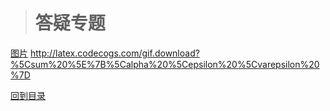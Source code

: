 ># 答疑专题


[图片](http://latex.codecogs.com/gif.download?%5Csum%20%5E%7B%5Calpha%20%5Cepsilon%20%5Cvarepsilon%20%7D)
http://latex.codecogs.com/gif.download?%5Csum%20%5E%7B%5Calpha%20%5Cepsilon%20%5Cvarepsilon%20%7D

[回到目录](https://github.com/Comac123/EN666/blob/master/README.md)
